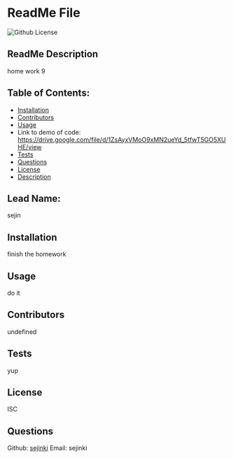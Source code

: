 # ReadMe File
  ![Github License](https://img.shields.io/badge/License-ISC-blue.svg)
  ## ReadMe Description
  home work 9
  ## Table of Contents:
  * [Installation](#installation)
  * [Contributors](#contributors)
  * [Usage](#usage)
  * Link to demo of code: https://drive.google.com/file/d/1ZsAyxVMoO9xMN2ueYd_5tfwT5GO5XUHE/view
  * [Tests](#tests)
  * [Questions](#questions)
  * [License](#license)
  * [Description](#description)
  ## Lead Name:
  sejin
  ## Installation
  finish the homework
  ## Usage
  do it
  ## Contributors
  undefined
  ## Tests
  yup
  ## License
  ISC
  ## Questions
  Github: [sejinki](https://github.com/sejinki/)
  Email: sejinki
